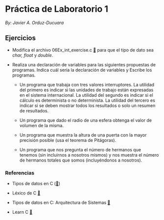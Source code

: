 # Práctica de Laboratorio 1
*By: Javier A. Orduz-Ducuara*

## Ejercicios
- Modifica el archivo 06Ex_int_exercise.c [:link:](https://github.com/UNAM-FESAc/c-prgrmmng-I-FESAc/blob/master/PartIII_0/06Ex_int_exercise.c) para que el tipo de dato sea *char, float* y *double*.

- Realiza una declaración de variables para las
  siguientes propuestas de programas. Indica cuál sería
  la declaración de variables y Escribe los programas.

	- Un programa que trabaja con tres valores interruptores.
     	La utilidad del primero es indicar si las unidades de
     	trabajo están expresadas en el sistema internacional.
     	La utilidad del segundo es indicar si el cálculo es
     	determinista o no determinista. La utilidad del tercero es
     	indicar si se deben mostrar todos los resultados o solo un resumen de resultados.

	- Un programa que dado el radio de una esfera obtenga el valor de volumen de la misma.

	- Un programa que muestra la altura de una puerta con la mayor precisión posible 
	(usa el teorema de Pitágoras).

	- Un programa que nos pregunta el número de hermanos que tenemos
   	(sin incluirnos a nosotros mismos) y nos muestra el número de
   	hermanos totales que somos (incluyéndonos a nosotros).


### Referencias
- Tipos de datos en C ([:link:](https://www.aprenderaprogramar.com/index.php?option=com_content&view=article&id=899:tipos-de-datos-en-c-declarar-variables-enteras-int-long-o-decimal-float-double-char-inicializacion-cu00510f&catid=82&Itemid=210))

- Léxico de C [:link:](http://decsai.ugr.es/~jfv/ed1/c/cdrom/cap2/cap24.htm)

- Tipos de datos en C: Arquitectura de Sistemas [:link:](http://www.it.uc3m.es/abel/as/DSP/M1/CDataTypes_es.html#id16635089)

- Learn C [:link:](https://www.programiz.com/c-programming/c-data-types)
